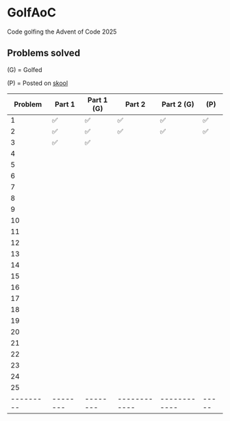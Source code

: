 # GolfAoC
 Code golfing the Advent of Code 2025

## Problems solved

(G) = Golfed

(P) = Posted on [skool](skool.com/python-mastery)
 
| Problem | Part 1 | Part 1 (G) | Part 2 | Part 2 (G) | (P) | 
|---------|--------|------------|--------|------------|-----|
| 1       | ✅     | ✅        | ✅     | ✅        | ✅  |
| 2       | ✅     | ✅        | ✅     | ✅        | ✅  |
| 3       | ✅     | ✅        |        |            |     |
| 4       |        |        |            |            |     |
| 5       |        |        |            |            |     |
| 6       |        |        |            |            |     |
| 7       |        |        |            |            |     |
| 8       |        |        |            |            |     |
| 9       |        |        |            |            |     |
| 10      |        |        |            |            |     |
| 11      |        |        |            |            |     |
| 12      |        |        |            |            |     |
| 13      |        |        |            |            |     |
| 14      |        |        |            |            |     |
| 15      |        |        |            |            |     |
| 16      |        |        |            |            |     |
| 17      |        |        |            |            |     |
| 18      |        |        |            |            |     |
| 19      |        |        |            |            |     |
| 20      |        |        |            |            |     |
| 21      |        |        |            |            |     |
| 22      |        |        |            |            |     |
| 23      |        |        |            |            |     |
| 24      |        |        |            |            |     |
| 25      |        |        |            |            |     |
|---------|--------|--------|------------|------------|-----|
